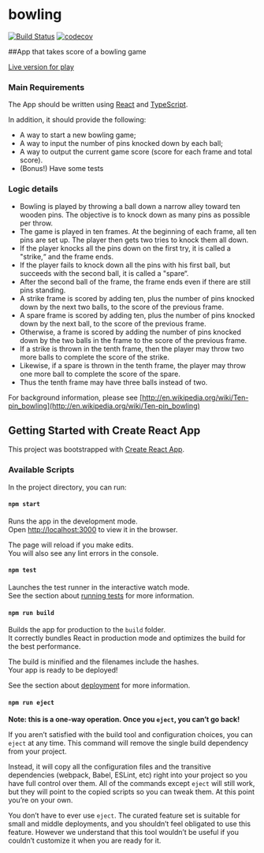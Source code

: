 # bowling

[![Build Status](https://app.travis-ci.com/anton415/bowling.svg?branch=main)](https://app.travis-ci.com/anton415/bowling)
[![codecov](https://codecov.io/gh/anton415/bowling/branch/main/graph/badge.svg?token=Z1DHV78REX)](https://codecov.io/gh/anton415/bowling)

##App that takes score of a bowling game

[Live version for play](https://serdyuchenko.com/bowling/)

### Main Requirements
The App should be written using [React](https://reactjs.org/) and [TypeScript](https://www.typescriptlang.org/). 

In addition, it should provide the following:
- A way to start a new bowling game;
- A way to input the number of pins knocked down by each ball;
- A way to output the current game score (score for each frame and total score).
- (Bonus!) Have some tests

### Logic details

- Bowling is played by throwing a ball down a narrow alley toward ten wooden pins. The objective is to knock down as many pins as possible per throw.
- The game is played in ten frames. At the beginning of each frame, all ten pins are set up. The player then gets two tries to knock them all down.
- If the player knocks all the pins down on the first try, it is called a "strike,“ and the frame ends.
- If the player fails to knock down all the pins with his first ball, but succeeds with the second ball, it is called a "spare“.
- After the second ball of the frame, the frame ends even if there are still pins standing.
- A strike frame is scored by adding ten, plus the number of pins knocked down by the next two balls, to the score of the previous frame.
- A spare frame is scored by adding ten, plus the number of pins knocked down by the next ball, to the score of the previous frame.
- Otherwise, a frame is scored by adding the number of pins knocked down by the two balls in the frame to the score of the previous frame.
- If a strike is thrown in the tenth frame, then the player may throw two more balls to complete the score of the strike.
- Likewise, if a spare is thrown in the tenth frame, the player may throw one more ball to complete the score of the spare.
- Thus the tenth frame may have three balls instead of two.

For background information, please see [http://en.wikipedia.org/wiki/Ten-pin_bowling](http://en.wikipedia.org/wiki/Ten-pin_bowling)

## Getting Started with Create React App
This project was bootstrapped with [Create React App](https://github.com/facebook/create-react-app).

### Available Scripts

In the project directory, you can run:

#### `npm start`

Runs the app in the development mode.\
Open [http://localhost:3000](http://localhost:3000) to view it in the browser.

The page will reload if you make edits.\
You will also see any lint errors in the console.

#### `npm test`

Launches the test runner in the interactive watch mode.\
See the section about [running tests](https://facebook.github.io/create-react-app/docs/running-tests) for more information.

#### `npm run build`

Builds the app for production to the `build` folder.\
It correctly bundles React in production mode and optimizes the build for the best performance.

The build is minified and the filenames include the hashes.\
Your app is ready to be deployed!

See the section about [deployment](https://facebook.github.io/create-react-app/docs/deployment) for more information.

#### `npm run eject`

**Note: this is a one-way operation. Once you `eject`, you can’t go back!**

If you aren’t satisfied with the build tool and configuration choices, you can `eject` at any time. This command will remove the single build dependency from your project.

Instead, it will copy all the configuration files and the transitive dependencies (webpack, Babel, ESLint, etc) right into your project so you have full control over them. All of the commands except `eject` will still work, but they will point to the copied scripts so you can tweak them. At this point you’re on your own.

You don’t have to ever use `eject`. The curated feature set is suitable for small and middle deployments, and you shouldn’t feel obligated to use this feature. However we understand that this tool wouldn’t be useful if you couldn’t customize it when you are ready for it.
